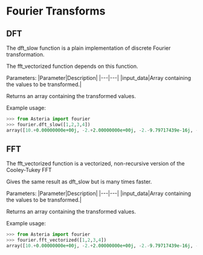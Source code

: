 # Fourier Transforms
## DFT
The dft_slow function is a plain implementation of discrete Fourier transformation. 

The fft_vectorized function depends on this function.

Parameters:
|Parameter|Description|
|---|---|
|input_data|Array containing the values to be transformed.|

Returns an array containing the transformed values.

Example usage: 
```python
>>> from Asteria import fourier
>>> fourier.dft_slow([1,2,3,4])
array([10.+0.00000000e+00j, -2.+2.00000000e+00j, -2.-9.79717439e-16j, -2.-2.00000000e+00j])
```

## FFT
The fft_vectorized function is a vectorized, non-recursive version of the Cooley-Tukey FFT

Gives the same result as dft_slow but is many times faster. 

Parameters:
|Parameter|Description|
|---|---|
|input_data|Array containing the values to be transformed.|

Returns an array containing the transformed values.

Example usage: 
```python
>>> from Asteria import fourier
>>> fourier.fft_vectorized([1,2,3,4])
array([10.+0.00000000e+00j, -2.+2.00000000e+00j, -2.-9.79717439e-16j, -2.-2.00000000e+00j])
```